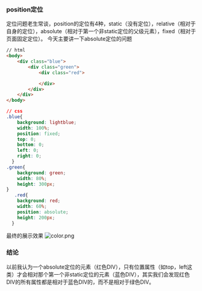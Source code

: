 ### position定位
定位问题老生常谈，position的定位有4种，static（没有定位），relative（相对于自身的定位），absolute（相对于第一个非static定位的父级元素），fixed（相对于页面固定定位）。
今天主要讲一下absolute定位的问题
```html
// html
<body>
    <div class="blue">
        <div class="green">
            <div class="red">

            </div>
        </div>
    </div>
</body>
```
```css
// css
.blue{
    background: lightblue;
    width: 100%;
    position: fixed;
    top: 0;
    bottom: 0;
    left: 0;
    right: 0;
  }
.green{
    background: green;
    width: 80%;
    height: 300px;
}
   .red{
    background: red;
    width: 60%;
    position: absolute;
    height: 200px;
  }
```
最终的展示效果
![color.png](http://upload-images.jianshu.io/upload_images/2593925-35ad41b2232bcb42.png?imageMogr2/auto-orient/strip%7CimageView2/2/w/1240)

### 结论
以前我认为一个absolute定位的元素（红色DIV），只有位置属性（如top，left这类）才会相对那个第一个非static定位的元素（蓝色DIV），其实我们会发现红色DIV的所有属性都是相对于蓝色DIV的，而不是相对于绿色DIV。
